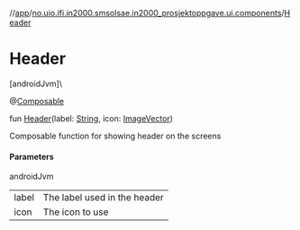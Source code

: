 //[app](../../index.md)/[no.uio.ifi.in2000.smsolsae.in2000_prosjektoppgave.ui.components](index.md)/[Header](-header.md)

# Header

[androidJvm]\

@[Composable](https://developer.android.com/reference/kotlin/androidx/compose/runtime/Composable.html)

fun [Header](-header.md)(label: [String](https://kotlinlang.org/api/latest/jvm/stdlib/kotlin/-string/index.html), icon: [ImageVector](https://developer.android.com/reference/kotlin/androidx/compose/ui/graphics/vector/ImageVector.html))

Composable function for showing header on the screens

#### Parameters

androidJvm

| | |
|---|---|
| label | The label used in the header |
| icon | The icon to use |
